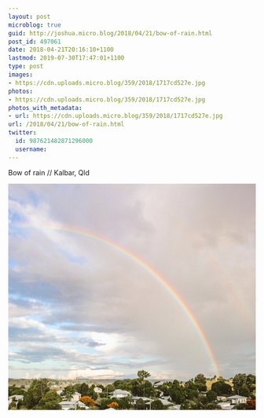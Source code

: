 ```yaml
---
layout: post
microblog: true
guid: http://joshua.micro.blog/2018/04/21/bow-of-rain.html
post_id: 497061
date: 2018-04-21T20:16:10+1100
lastmod: 2019-07-30T17:47:01+1100
type: post
images:
- https://cdn.uploads.micro.blog/359/2018/1717cd527e.jpg
photos:
- https://cdn.uploads.micro.blog/359/2018/1717cd527e.jpg
photos_with_metadata:
- url: https://cdn.uploads.micro.blog/359/2018/1717cd527e.jpg
url: /2018/04/21/bow-of-rain.html
twitter:
  id: 987621482871296000
  username: 
---
```

Bow of rain // Kalbar, Qld

<img src="uploads/2018/1717cd527e.jpg" width="600" height="461" />
